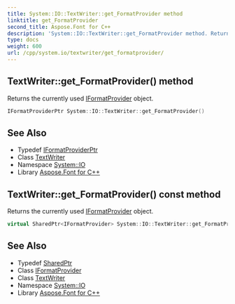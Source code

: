 ```yaml
---
title: System::IO::TextWriter::get_FormatProvider method
linktitle: get_FormatProvider
second_title: Aspose.Font for C++
description: 'System::IO::TextWriter::get_FormatProvider method. Returns the currently used IFormatProvider object in C++.'
type: docs
weight: 600
url: /cpp/system.io/textwriter/get_formatprovider/
---
```

## TextWriter::get_FormatProvider() method


Returns the currently used [IFormatProvider](../../../system/iformatprovider/) object.

```cpp
IFormatProviderPtr System::IO::TextWriter::get_FormatProvider()
```

## See Also

* Typedef [IFormatProviderPtr](../../../system/iformatproviderptr/)
* Class [TextWriter](../)
* Namespace [System::IO](../../)
* Library [Aspose.Font for C++](../../../)
## TextWriter::get_FormatProvider() const method


Returns the currently used [IFormatProvider](../../../system/iformatprovider/) object.

```cpp
virtual SharedPtr<IFormatProvider> System::IO::TextWriter::get_FormatProvider() const
```

## See Also

* Typedef [SharedPtr](../../../system/sharedptr/)
* Class [IFormatProvider](../../../system/iformatprovider/)
* Class [TextWriter](../)
* Namespace [System::IO](../../)
* Library [Aspose.Font for C++](../../../)
